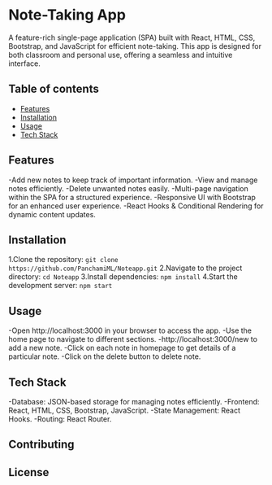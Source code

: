 # Note-Taking App

A feature-rich single-page application (SPA) built with React, HTML, CSS, Bootstrap, and JavaScript for efficient note-taking. This app is designed for both classroom and personal use, offering a seamless and intuitive interface.

## Table of contents

- [Features](#Features)
- [Installation](#Installation)
- [Usage](#Usage)
- [Tech Stack](#Tech-stack)




## Features

-Add new notes to keep track of important information.
-View and manage notes efficiently.
-Delete unwanted notes easily.
-Multi-page navigation within the SPA for a structured experience.
-Responsive UI with Bootstrap for an enhanced user experience.
-React Hooks & Conditional Rendering for dynamic content updates.


## Installation

1.Clone the repository:
`git clone https://github.com/PanchamiML/Noteapp.git`
2.Navigate to the project directory:
`cd Noteapp`
3.Install dependencies:
`npm install`
4.Start the development server:
`npm start`


## Usage

-Open http://localhost:3000 in your browser to access the app.
-Use the home page to navigate to different sections.
-http://localhost:3000/new to add a new note.
-Click on each note in homepage to get details of a particular note.
-Click on the delete button to delete note.

## Tech Stack

-Database: JSON-based storage for managing notes efficiently.
-Frontend: React, HTML, CSS, Bootstrap, JavaScript.
-State Management: React Hooks.
-Routing: React Router.

## Contributing

## License




